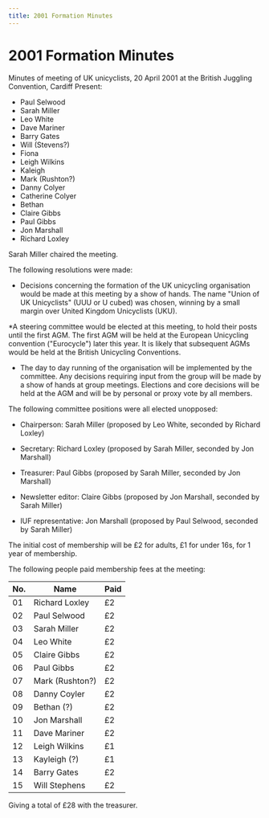 ```yaml
---
title: 2001 Formation Minutes
---
```


# 2001 Formation Minutes

Minutes of meeting of UK unicyclists, 20 April 2001 at the British Juggling Convention, Cardiff
Present:

* Paul Selwood
* Sarah Miller
* Leo White
* Dave Mariner
* Barry Gates
* Will (Stevens?)
* Fiona
* Leigh Wilkins
* Kaleigh
* Mark (Rushton?)
* Danny Colyer
* Catherine Colyer
* Bethan
* Claire Gibbs
* Paul Gibbs
* Jon Marshall
* Richard Loxley

Sarah Miller chaired the meeting.

The following resolutions were made:

* Decisions concerning the formation of the UK unicycling organisation would be made at this meeting by a show of hands.
The name "Union of UK Unicyclists" (UUU or U cubed) was chosen, winning by a small margin over United Kingdom Unicyclists (UKU).

*A steering committee would be elected at this meeting, to hold their posts until the first AGM.
The first AGM will be held at the European Unicycling convention ("Eurocycle") later this year. It is likely that subsequent AGMs would be held at the British Unicycling Conventions.

* The day to day running of the organisation will be implemented by the committee. Any decisions requiring input from the group will be made by a show of hands at group meetings. Elections and core decisions will be held at the AGM and will be by personal or proxy vote by all members.

The following committee positions were all elected unopposed:

* Chairperson: Sarah Miller
(proposed by Leo White, seconded by Richard Loxley)

* Secretary: Richard Loxley
(proposed by Sarah Miller, seconded by Jon Marshall)

* Treasurer: Paul Gibbs
(proposed by Sarah Miller, seconded by Jon Marshall)

* Newsletter editor: Claire Gibbs
(proposed by Jon Marshall, seconded by Sarah Miller)

* IUF representative: Jon Marshall
(proposed by Paul Selwood, seconded by Sarah Miller)

The initial cost of membership will be £2 for adults, £1 for under 16s, for 1 year of membership.

The following people paid membership fees at the meeting:

No. | Name | Paid
--- | ---- | ----
01  | Richard Loxley | £2
02  | Paul Selwood | £2
03  | Sarah Miller | £2
04  | Leo White | £2
05 | Claire Gibbs | £2
06 | Paul Gibbs | £2
07 | Mark (Rushton?) | £2
08 | Danny Coyler | £2
09 | Bethan (?) | £2
10 | Jon Marshall | £2
11 | Dave Mariner | £2
12 | Leigh Wilkins | £1
13 | Kayleigh (?) | £1
14 | Barry Gates | £2
15 | Will Stephens | £2

Giving a total of £28 with the treasurer.
